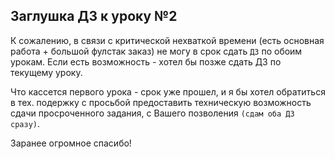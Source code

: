 ## Заглушка ДЗ к уроку №2

К сожалению, в связи с критической нехваткой времени (есть основная работа + большой фулстак заказ) не могу в срок сдать `ДЗ` по обоим урокам. Если есть возможность - хотел бы позже сдать ДЗ по текущему уроку.

Что кассется первого урока -  срок уже прошел, и я бы хотел обратиться в тех. подержку с просьбой предоставить техническую возможность сдачи просроченного задания, с Вашего позволения `(сдам оба ДЗ сразу)`.


Заранее огромное спасибо!

